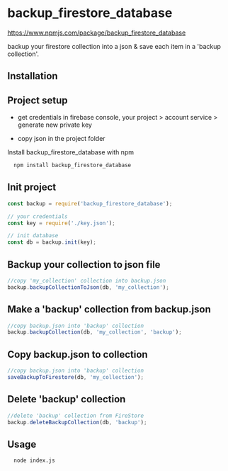 
# backup_firestore_database

https://www.npmjs.com/package/backup_firestore_database

backup your firestore collection into a json &amp; save each item in a 'backup collection'.



## Installation

## Project setup

- get credentials in firebase console, your project > account service > generate new private key

- copy json in the project folder

Install backup_firestore_database with npm

```bash
  npm install backup_firestore_database
```
## Init project

```javascript
const backup = require('backup_firestore_database');

// your credentials
const key = require('./key.json');

// init database
const db = backup.init(key);
```

## Backup your collection to json file

```javascript
//copy 'my_collection' collection into backup.json
backup.backupCollectionToJson(db, 'my_collection');
```

## Make a 'backup' collection from backup.json

```javascript
//copy backup.json into 'backup' collection 
backup.backupCollection(db, 'my_collection', 'backup');
```
## Copy backup.json to collection

```javascript
//copy backup.json into 'backup' collection 
saveBackupToFirestore(db, 'my_collection');
```

## Delete 'backup' collection

```javascript
//delete 'backup' collection from FireStore
backup.deleteBackupCollection(db, 'backup');
```


## Usage

```bash
  node index.js
```

